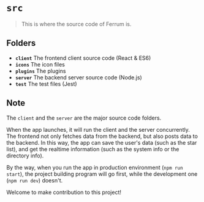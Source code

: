 # `src`

> This is where the source code of Ferrum is.

## Folders

- **`client`** The frontend client source code (React & ES6)
- **`icons`** The icon files
- **`plugins`** The plugins
- **`server`** The backend server source code (Node.js)
- **`test`** The test files (Jest)

## Note

The `client` and the `server` are the major source code folders.

When the app launches, it will run the client and the server concurrently. The frontend not only fetches data from the backend, but also posts data to the backend. In this way, the app can save the user's data (such as the star list), and get the realtime information (such as the system info or the directory info).

By the way, when you run the app in production environment (`npm run start`), the project building program will go first, while the development one (`npm run dev`) doesn't.

Welcome to make contribution to this project!
